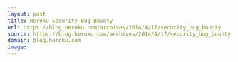 ```yaml
---
layout: post
title: Heroku Security Bug Bounty
url: https://blog.heroku.com/archives/2014/4/17/security_bug_bounty
source: https://blog.heroku.com/archives/2014/4/17/security_bug_bounty
domain: blog.heroku.com
image: 
---
```


